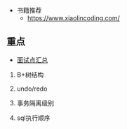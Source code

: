 - 书籍推荐
  - https://www.xiaolincoding.com/

## 重点

- [面试点汇总](./常见面试题.md)

1. B+树结构

2. undo/redo

3. 事务隔离级别

4. sql执行顺序

   